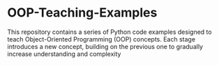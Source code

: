 # OOP-Teaching-Examples
This repository contains a series of Python code examples designed to teach Object-Oriented Programming (OOP) concepts. Each stage introduces a new concept, building on the previous one to gradually increase understanding and complexity

